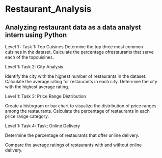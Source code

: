<h1>Restaurant_Analysis</h1>
<h2>Analyzing restaurant data as a data analyst intern using Python </h2>
Level 1 : Task 1: Top Cuisines
Determine the top three most common cuisines in the dataset.
Calculate the percentage ofrestaurants that serve each of the topcuisines.

Level 1: Task 2: City Analysis

Identify the city with the highest number of restaurants in the dataset.
Calculate the average rating for restaurants in each city.
Determine the city with the highest average rating.

Level 1: Task 3: Price Range Distribution

Create a histogram or bar chart to visualize the distribution of price ranges among the restaurants.
Calculate the percentage of restaurants in each price range category.

Level 1: Task 4: Task: Online Delivery

Determine the percentage of restaurants that offer online delivery.

Compare the average ratings of restaurants with and without online delivery.

